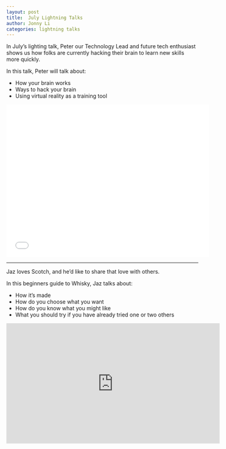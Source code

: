 ```yaml
---
layout: post
title:  July Lightning Talks
author: Jonny Li
categories: lightning talks
---
```

In July’s lighting talk, Peter our Technology Lead and future tech enthusiast shows us how folks are currently hacking their brain to learn new skills more quickly. 

In this talk, Peter will talk about:

- How your brain works
- Ways to hack your brain 
- Using virtual reality as a training tool

<div class="video"><iframe width="532" height="400" src="//www.youtube.com/embed/TeoBG3onbjs" frameborder="0" allowfullscreen="allowfullscreen"></iframe></div>

---

Jaz loves Scotch, and he’d like to share that love with others.

In this beginners guide to Whisky, Jaz talks about:

- How it’s made
- How do you choose what you want
- How do you know what you might like
- What you should try if you have already tried one or two others

<div class="video"><iframe width="560" height="315" src="https://www.youtube.com/embed/X1AikZOMPDE" frameborder="0" allowfullscreen="allowfullscreen"></iframe></div>
